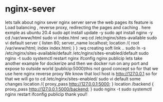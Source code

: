 # nginx-sever
lets talk about nginx sever
nginx server serve the web pages its feature is Load balancing , reverse proxy, redirecting the pages and caching .
here exmple as ubuntu 20.4
sudo apt install update -y
sudo apt install  nginx -y
cd /var/www/html
sudo vi index.html
:wq
cd /etc/nginx/sites-available
sudo vi default
server {
	listen 80;
	server_name localhost;
	location /{
	root /var/www/html;
        index index.html;
}
}
:wq
creating soft link ..
sudo ln -s /etc/nginx/sites-available/default /etc/nginx/sites-enabled/default
sudo nginx -t
sudo systemctl restart nginx
ifconfig
nginx publicip
lets take another example
for dockerize and then we docker run on any port and expose to outside world (publicip:5000)this not good concept so for that we use here nginx reverse proxy
We know that locl host is http://127.0.0.1
so for that we will go to cd /etc/nginx/sites-enabled/
sudo vi default 
some changes
location /{
        proxy_pass http://127.0.0.1:5000;
}
location /backend {
        proxy_pass http://127.0.0.1:5000/backend;
}
sudo nginx -t
sudo systemctl nginx restart
ifconfig
publicip
thank you!!

